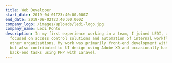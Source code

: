 ```yaml
---
title: Web Developer
start_date: 2019-04-01T23:40:00.000Z
end_date: 2019-09-02T23:40:00.000Z
company_logo: /images/uploads/ledi-logo.jpg
company_name: Ledi Ponto
description: In my first experience working in a team, I joined LEDI, a startup
  focused on access control solutions and automation of internal workflows for
  other organizations. My work was primarily front-end development with Angular,
  but also contributed to UI design using Adobe XD and occasionally handled
  back-end tasks using PHP with Laravel.
---
```

